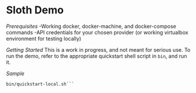 # Sloth Demo

_Prerequisites_
-Working docker, docker-machine, and docker-compose commands
-API credentials for your chosen provider (or working virtualbox environment for testing locally)

_Getting Started_
This is a work in progress, and not meant for serious use. To run the demo, refer to the appropriate quickstart shell script in `bin`, and run it.

_Sample_
```git clone https://github.com/roosri/sloth.git && cd sloth
bin/quickstart-local.sh```
